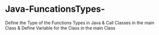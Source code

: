 # Java-FuncationsTypes-
Define the Type of the Functions Types in Java &amp; Call Classes in the main Class &amp; Define Variable for the Class in the main Class
